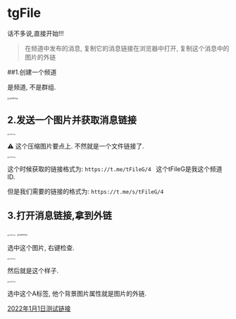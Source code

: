 # tgFile

话不多说,直接开始!!!

> 在频道中发布的消息,  复制它的消息链接在浏览器中打开,  复制这个消息中的图片的外链

##1.创建一个频道

是频道, 不是群组.

<img src="https://cdn.jsdelivr.net/gh/WishMelz/file@master/messy/4d00a3a59f64317e4f886b526a50379f.png" alt="wishimg" style="zoom:33%;" />

## 2.发送一个图片并获取消息链接

<img src="https://cdn.jsdelivr.net/gh/WishMelz/file@master/messy/ed8b36962d2005b1ad4a53d3a0820fb7.png" alt="wishimg" style="zoom:25%;" />

⚠️ 这个压缩图片要点上. 不然就是一个文件链接了.

<img src="https://cdn.jsdelivr.net/gh/WishMelz/file@master/messy/c4cbc5907887316d19e62f371c04d41a.png" alt="wishimg" style="zoom: 25%;" />

这个时候获取的链接格式为: `https://t.me/tFileG/4 ` 这个tFileG是我这个频道ID.

但是我们需要的链接的格式为: `https://t.me/s/tFileG/4`



## 3.打开消息链接,拿到外链

<img src="https://cdn.jsdelivr.net/gh/WishMelz/file@master/messy/7c6f5501818d0105da8680ffc81c475e.png" alt="wishimg" style="zoom:25%;" />

<img src="https://cdn.jsdelivr.net/gh/WishMelz/file@master/messy/25cf2ab93902ce2033a0bf2f728f267b.png" alt="wishimg" style="zoom: 33%;" />

选中这个图片, 右键检查.

<img src="https://cdn.jsdelivr.net/gh/WishMelz/file@master/messy/033eeefe956d321b630a0ecec781a601.png" alt="wishimg" style="zoom:25%;" />

然后就是这个样子.

<img src="https://cdn.jsdelivr.net/gh/WishMelz/file@master/messy/557c08e726100ae2c94929b29b22f5d4.png" alt="wishimg" style="zoom:25%;" />

选中这个A标签, 他个背景图片属性就是图片的外链.

[2022年1月1日测试链接](https://cdn1.telesco.pe/file/dfzBAg97VfnMLTYPwXX9CuuCBTZU5yqC3_cgczxf47RBpWJ_9RBSnu7M4pZUBge6H-VqN9NjTTp1_rPQXbBMMWExsEd_m--o_9tW3FN3Qw2TtwiVWi_31gPKfVhNHY_vSckCWXX5IYG4MblXC37bVEOTB2OOWlXK1eRjPevTsCFM87rQH5Ps6b0UP1sfDpCMtLWAR26hxyNgLDRubF3XxVMnQIW7EJcASHDVFlQnUt_mi0pP_n4oyPHecoo3SNrKrb4PwnT9xAr9JrkCGiFGYsc6xMt78Axlyv25wI9BsIYzW_6A2RfcmxJzUhBgVJw4qRlqZUFUWXM0PkbnzvW7_g.jpg)
